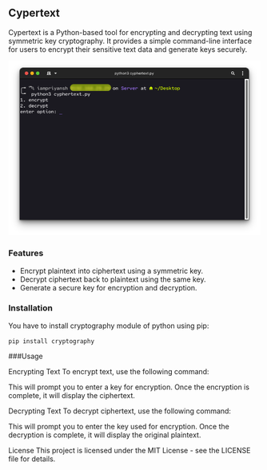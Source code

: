 ## Cypertext
Cypertext is a Python-based tool for encrypting and decrypting text using symmetric key cryptography. It provides a simple command-line interface for users to encrypt their sensitive text data and generate keys securely.

<img src="img/1. interface.png">

### Features
- Encrypt plaintext into ciphertext using a symmetric key.
- Decrypt ciphertext back to plaintext using the same key.
- Generate a secure key for encryption and decryption.

### Installation
You have to  install cryptography module of python using pip:

```
pip install cryptography
```

###Usage


Encrypting Text
To encrypt text, use the following command:

This will prompt you to enter a key for encryption. Once the encryption is complete, it will display the ciphertext.

Decrypting Text
To decrypt ciphertext, use the following command:

This will prompt you to enter the key used for encryption. Once the decryption is complete, it will display the original plaintext.


License
This project is licensed under the MIT License - see the LICENSE file for details.
